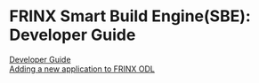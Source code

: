 # FRINX Smart Build Engine(SBE): Developer Guide

[Developer Guide](Developer_Guide/developer_guide.md)  
[Adding a new application to FRINX ODL](Developer_Guide/designing_a_new_application_with_the_frinx_distribution.md)  


